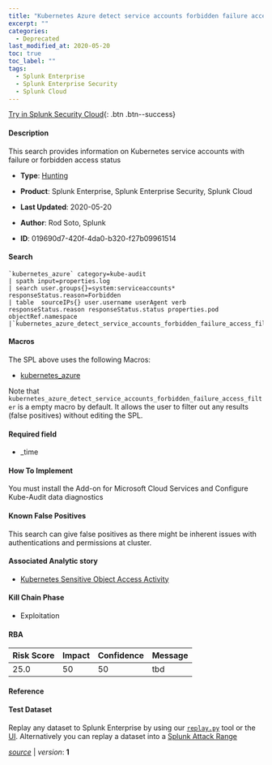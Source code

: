 ```yaml
---
title: "Kubernetes Azure detect service accounts forbidden failure access"
excerpt: ""
categories:
  - Deprecated
last_modified_at: 2020-05-20
toc: true
toc_label: ""
tags:
  - Splunk Enterprise
  - Splunk Enterprise Security
  - Splunk Cloud
---
```




[Try in Splunk Security Cloud](https://www.splunk.com/en_splunk_app_enrichmentus/cyber-security.html){: .btn .btn--success}

#### Description

This search provides information on Kubernetes service accounts with failure or forbidden access status

- **Type**: [Hunting](https://github.com/splunk/security_content/wiki/object-Analytic-Types)
- **Product**: Splunk Enterprise, Splunk Enterprise Security, Splunk Cloud


- **Last Updated**: 2020-05-20
- **Author**: Rod Soto, Splunk
- **ID**: 019690d7-420f-4da0-b320-f27b09961514

#### Search

```
`kubernetes_azure` category=kube-audit 
| spath input=properties.log 
| search user.groups{}=system:serviceaccounts*  responseStatus.reason=Forbidden 
| table  sourceIPs{} user.username userAgent verb responseStatus.reason responseStatus.status properties.pod objectRef.namespace  
|`kubernetes_azure_detect_service_accounts_forbidden_failure_access_filter`
```

#### Macros
The SPL above uses the following Macros:
* [kubernetes_azure](https://github.com/splunk/security_content/blob/develop/macros/kubernetes_azure.yml)

Note that `kubernetes_azure_detect_service_accounts_forbidden_failure_access_filter` is a empty macro by default. It allows the user to filter out any results (false positives) without editing the SPL.

#### Required field
* _time


#### How To Implement
You must install the Add-on for Microsoft Cloud Services and Configure Kube-Audit data diagnostics

#### Known False Positives
This search can give false positives as there might be inherent issues with authentications and permissions at cluster.

#### Associated Analytic story
* [Kubernetes Sensitive Object Access Activity](/stories/kubernetes_sensitive_object_access_activity)


#### Kill Chain Phase
* Exploitation



#### RBA

| Risk Score  | Impact      | Confidence   | Message      |
| ----------- | ----------- |--------------|--------------|
| 25.0 | 50 | 50 | tbd |




#### Reference


#### Test Dataset
Replay any dataset to Splunk Enterprise by using our [`replay.py`](https://github.com/splunk/attack_data#using-replaypy) tool or the [UI](https://github.com/splunk/attack_data#using-ui).
Alternatively you can replay a dataset into a [Splunk Attack Range](https://github.com/splunk/attack_range#replay-dumps-into-attack-range-splunk-server)



[*source*](https://github.com/splunk/security_content/tree/develop/detections/deprecated/kubernetes_azure_detect_service_accounts_forbidden_failure_access.yml) \| *version*: **1**